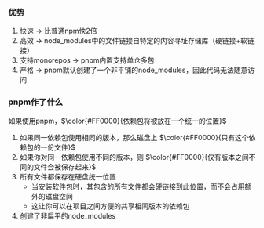 ### 优势
1. 快速 -> 比普通npm快2倍
2. 高效 -> node_modules中的文件链接自特定的内容寻址存储库（硬链接+软链接）
3. 支持monorepos -> pnpm内置支持单仓多包
4. 严格 -> pnpm默认创建了一个非平铺的node_modules，因此代码无法随意访问

### pnpm作了什么
如果使用pnpm，$\color{#FF0000}{依赖包将被放在一个统一的位置}$ 
1. 如果同一依赖包使用相同的版本，那么磁盘上 $\color{#FF0000}{只有这个依赖包的一份文件}$  
2. 如果你对同一依赖包使用不同的版本，则 $\color{#FF0000}{仅有版本之间不同的文件会被保存起来}$
3. 所有文件都保存在硬盘统一位置
   - 当安装软件包时，其包含的所有文件都会硬链接到此位置，而不会占用额外的磁盘空间
   - 这让你可以在项目之间方便的共享相同版本的依赖包
4. 创建了非扁平的node_modules